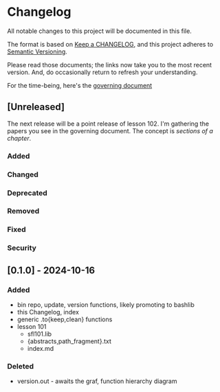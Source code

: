 
# Changelog

All notable changes to this project will be documented in this file.

The format is based on [Keep a
CHANGELOG](https://keepachangelog.com/), and this project
adheres to [Semantic Versioning](https://semver.org/). 

Please read those documents; the links now take you to the most recent
version.  And, do occasionally return to refresh your understanding.

For the time-being, here's the [governing document](./README.html)

## [Unreleased]

The next release will be a point release of lesson 102.  I'm gathering
the papers you see in the governing document.  The concept is
*sections of a chapter*.
  
### Added

### Changed

### Deprecated

### Removed

### Fixed

### Security

## [0.1.0] - 2024-10-16

### Added

+ bin  repo, update, version functions, likely promoting to bashlib
+ this Changelog, index
+ generic .to{keep,clean} functions
+ lesson 101 
    + sfl101.lib
    + {abstracts,path_fragment}.txt
    + index.md

### Deleted

+ version.out - awaits the graf, function hierarchy diagram

